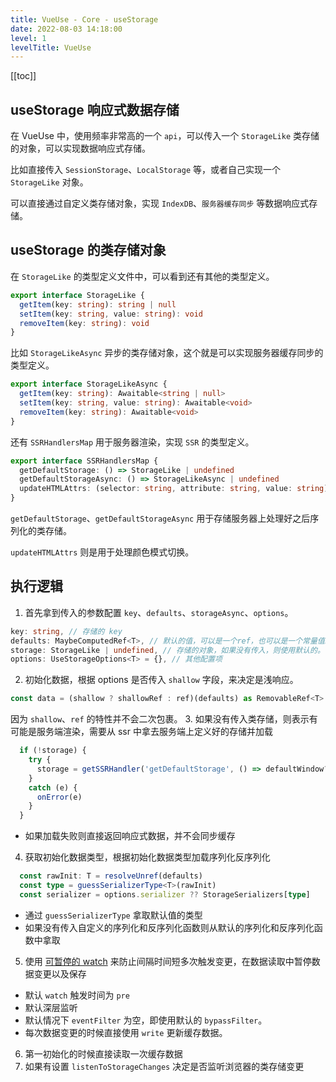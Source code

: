 ```yaml
---
title: VueUse - Core - useStorage
date: 2022-08-03 14:18:00
level: 1
levelTitle: VueUse
---
```


[[toc]]

## useStorage 响应式数据存储

在 VueUse 中，使用频率非常高的一个 `api`，可以传入一个 `StorageLike` 类存储的对象，可以实现数据响应式存储。

比如直接传入 `SessionStorage`、`LocalStorage` 等，或者自己实现一个 `StorageLike` 对象。

可以直接通过自定义类存储对象，实现 `IndexDB`、`服务器缓存同步` 等数据响应式存储。

## useStorage 的类存储对象

在 `StorageLike` 的类型定义文件中，可以看到还有其他的类型定义。

```typescript
export interface StorageLike {
  getItem(key: string): string | null
  setItem(key: string, value: string): void
  removeItem(key: string): void
}
```

比如 `StorageLikeAsync` 异步的类存储对象，这个就是可以实现服务器缓存同步的类型定义。

```typescript
export interface StorageLikeAsync {
  getItem(key: string): Awaitable<string | null>
  setItem(key: string, value: string): Awaitable<void>
  removeItem(key: string): Awaitable<void>
}
```

还有 `SSRHandlersMap` 用于服务器渲染，实现 `SSR` 的类型定义。

```typescript
export interface SSRHandlersMap {
  getDefaultStorage: () => StorageLike | undefined
  getDefaultStorageAsync: () => StorageLikeAsync | undefined
  updateHTMLAttrs: (selector: string, attribute: string, value: string) => void
}
```

`getDefaultStorage`、`getDefaultStorageAsync` 用于存储服务器上处理好之后序列化的类存储。

`updateHTMLAttrs` 则是用于处理颜色模式切换。

## 执行逻辑
1. 首先拿到传入的参数配置 `key`、`defaults`、`storageAsync`、`options`。
  ```typescript
  key: string, // 存储的 key
  defaults: MaybeComputedRef<T>, // 默认的值，可以是一个ref，也可以是一个常量值。
  storage: StorageLike | undefined, // 存储的对象，如果没有传入，则使用默认的。 默认则是 `LocalStorage`。
  options: UseStorageOptions<T> = {}, // 其他配置项
  ```
2. 初始化数据，根据 options 是否传入 `shallow` 字段，来决定是浅响应。
  ```typescript
  const data = (shallow ? shallowRef : ref)(defaults) as RemovableRef<T>
  ```
  因为 `shallow`、`ref` 的特性并不会二次包裹。
3. 如果没有传入类存储，则表示有可能是服务端渲染，需要从 ssr 中拿去服务端上定义好的存储并加载
  ```typescript
    if (!storage) {
      try {
        storage = getSSRHandler('getDefaultStorage', () => defaultWindow?.localStorage)()
      }
      catch (e) {
        onError(e)
      }
    }
  ```
  - 如果加载失败则直接返回响应式数据，并不会同步缓存
4. 获取初始化数据类型，根据初始化数据类型加载序列化反序列化
  ```typescript
    const rawInit: T = resolveUnref(defaults)
    const type = guessSerializerType<T>(rawInit)
    const serializer = options.serializer ?? StorageSerializers[type]
  ```
  - 通过 `guessSerializerType` 拿取默认值的类型
  - 如果没有传入自定义的序列化和反序列化函数则从默认的序列化和反序列化函数中拿取
5. 使用 [可暂停的 watch](/challenges/source/vueuse-shared-1) 来防止间隔时间短多次触发变更，在数据读取中暂停数据变更以及保存
  - 默认 `watch` 触发时间为 `pre`
  - 默认深层监听
  - 默认情况下 `eventFilter` 为空，即使用默认的 `bypassFilter`。
  - 每次数据变更的时候直接使用 `write` 更新缓存数据。
6. 第一初始化的时候直接读取一次缓存数据
7. 如果有设置 `listenToStorageChanges` 决定是否监听浏览器的类存储变更
